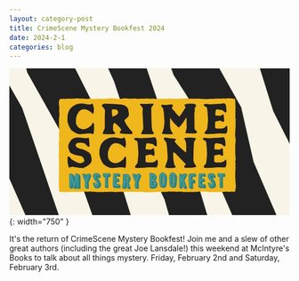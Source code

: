 ```yaml
---
layout: category-post
title: CrimeScene Mystery Bookfest 2024
date: 2024-2-1
categories: blog
---
```


![image](/assets/crimescene-mystery-bookfest.jpg){: width="750" }

It's the return of CrimeScene Mystery Bookfest! Join me and a slew of other great authors (including the great Joe Lansdale!) this weekend at McIntyre's Books to talk about all things mystery. Friday, February 2nd and Saturday, February 3rd.
